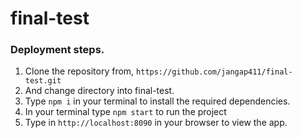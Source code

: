 # final-test
### Deployment steps. 

1. Clone the repository from, `https://github.com/jangap411/final-test.git` 
2. And change directory into final-test.
3. Type `npm i` in your terminal to install the required dependencies.
4. In your terminal type `npm start` to run the project
5. Type in `http://localhost:8090` in your browser to view the app.
